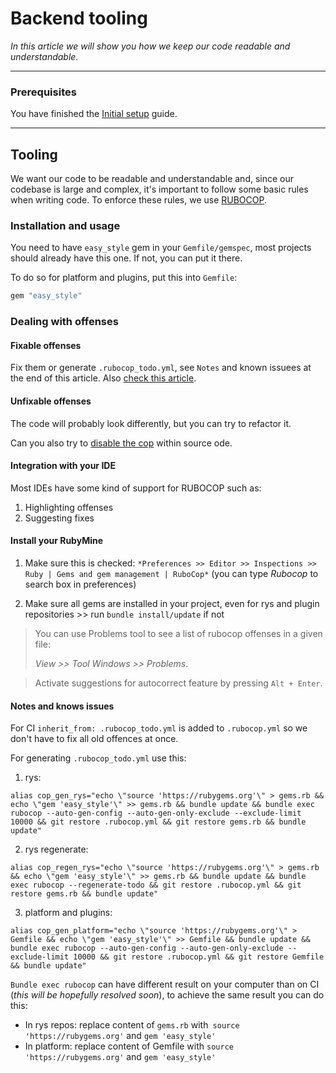 # Backend tooling 

*In this article we will show you how we keep our code readable and understandable.*

***
### Prerequisites
You have finished the [Initial setup](
https://easysoftware.stoplight.io/docs/developer-portal-devs/docs/Getting_started/Initial-setup.md) guide.

---

## Tooling

We want our code to be readable and understandable and, since our codebase is large and complex, it's important to follow some basic rules when writing code. To enforce these rules, we use [RUBOCOP](https://rubocop.org/).

### Installation and usage

You need to have `easy_style` gem in your `Gemfile/gemspec`, most projects should already have this one. If not, you can put it there.

To do so for platform and plugins, put this into `Gemfile`:

```ruby
gem "easy_style"
```

### Dealing with offenses

#### Fixable offenses

Fix them or generate `.rubocop_todo.yml`, see `Notes` and known issuees at the end of this article. Also [check this article](https://docs.rubocop.org/rubocop/configuration.html#automatically-generated-configuration).

#### Unfixable offenses

The code will probably look differently, but you can try to refactor it.

Can you also try to [disable the cop](https://docs.rubocop.org/rubocop/configuration.html#disabling-cops-within-source-code) within source ode. 

#### Integration with your IDE

Most IDEs have some kind of support for RUBOCOP such as: 

1. Highlighting offenses
2. Suggesting fixes


#### Install your RubyMine

1. Make sure this is checked: `*Preferences >> Editor >> Inspections >> Ruby | Gems and gem management | RuboCop*` (you can type *Rubocop* to search box in preferences)

2. Make sure all gems are installed in your project, even for rys and plugin repositories >> run `bundle install/update` if not

> You can use Problems tool to see a list of rubocop offenses in a given file:
>
>*View >> Tool Windows >> Problems*.

>Activate suggestions for autocorrect feature by pressing `Alt + Enter`.

#### Notes and knows issues

For CI `inherit_from: .rubocop_todo.yml` is added to `.rubocop.yml` so we don't have to fix all old offences at once.

For generating `.rubocop_todo.yml` use this:

1. rys: 
```
alias cop_gen_rys="echo \"source 'https://rubygems.org'\" > gems.rb && echo \"gem 'easy_style'\" >> gems.rb && bundle update && bundle exec rubocop --auto-gen-config --auto-gen-only-exclude --exclude-limit 10000 && git restore .rubocop.yml && git restore gems.rb && bundle update"
```

2. rys regenerate:
```
alias cop_regen_rys="echo \"source 'https://rubygems.org'\" > gems.rb && echo \"gem 'easy_style'\" >> gems.rb && bundle update && bundle exec rubocop --regenerate-todo && git restore .rubocop.yml && git restore gems.rb && bundle update"
```

3. platform and plugins:
```
alias cop_gen_platform="echo \"source 'https://rubygems.org'\" > Gemfile && echo \"gem 'easy_style'\" >> Gemfile && bundle update && bundle exec rubocop --auto-gen-config --auto-gen-only-exclude --exclude-limit 10000 && git restore .rubocop.yml && git restore Gemfile && bundle update"
```

`Bundle exec rubocop` can have different result on your computer than on CI (*this will be hopefully resolved soon*), to achieve the same result you can do this:

- In rys repos: replace content of `gems.rb` with` source 'https://rubygems.org'` and `gem 'easy_style'`
- In platform: replace content of Gemfile with `source 'https://rubygems.org'` and `gem 'easy_style'`

